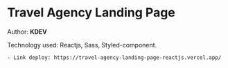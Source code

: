 # Travel Agency Landing Page

Author: **KDEV**

Technology used: Reactjs, Sass, Styled-component. 

```
- Link deploy: https://travel-agency-landing-page-reactjs.vercel.app/
```
